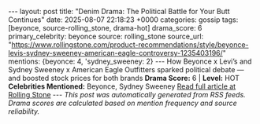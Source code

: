 --- layout: post title: "Denim Drama: The Political Battle for Your Butt Continues" date: 2025-08-07 22:18:23 +0000 categories: gossip tags: [beyonce, source-rolling_stone, drama-hot] drama_score: 6 primary_celebrity: beyonce source: rolling_stone source_url: "https://www.rollingstone.com/product-recommendations/style/beyonce-levis-sydney-sweeney-american-eagle-controversy-1235403196/" mentions: {beyonce: 4, 'sydney_sweeney: 2} --- How Beyonce x Levi’s and Sydney Sweeney x American Eagle Outfitters sparked political debate — and boosted stock prices for both brands **Drama Score:** 6 | **Level:** HOT **Celebrities Mentioned:** Beyonce, Sydney Sweeney [Read full article at Rolling Stone](https://www.rollingstone.com/product-recommendations/style/beyonce-levis-sydney-sweeney-american-eagle-controversy-1235403196/) --- *This post was automatically generated from RSS feeds. Drama scores are calculated based on mention frequency and source reliability.*